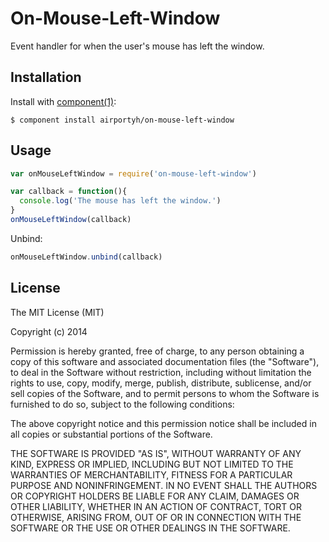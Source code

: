 
# On-Mouse-Left-Window

  Event handler for when the user's mouse has left the window.

## Installation

  Install with [component(1)](http://component.io):

    $ component install airportyh/on-mouse-left-window

## Usage

``` js
var onMouseLeftWindow = require('on-mouse-left-window')

var callback = function(){
  console.log('The mouse has left the window.')
}
onMouseLeftWindow(callback)
```

Unbind:

``` js
onMouseLeftWindow.unbind(callback)
```

## License

  The MIT License (MIT)

  Copyright (c) 2014 <Toby Ho>

  Permission is hereby granted, free of charge, to any person obtaining a copy
  of this software and associated documentation files (the "Software"), to deal
  in the Software without restriction, including without limitation the rights
  to use, copy, modify, merge, publish, distribute, sublicense, and/or sell
  copies of the Software, and to permit persons to whom the Software is
  furnished to do so, subject to the following conditions:

  The above copyright notice and this permission notice shall be included in
  all copies or substantial portions of the Software.

  THE SOFTWARE IS PROVIDED "AS IS", WITHOUT WARRANTY OF ANY KIND, EXPRESS OR
  IMPLIED, INCLUDING BUT NOT LIMITED TO THE WARRANTIES OF MERCHANTABILITY,
  FITNESS FOR A PARTICULAR PURPOSE AND NONINFRINGEMENT. IN NO EVENT SHALL THE
  AUTHORS OR COPYRIGHT HOLDERS BE LIABLE FOR ANY CLAIM, DAMAGES OR OTHER
  LIABILITY, WHETHER IN AN ACTION OF CONTRACT, TORT OR OTHERWISE, ARISING FROM,
  OUT OF OR IN CONNECTION WITH THE SOFTWARE OR THE USE OR OTHER DEALINGS IN
  THE SOFTWARE.